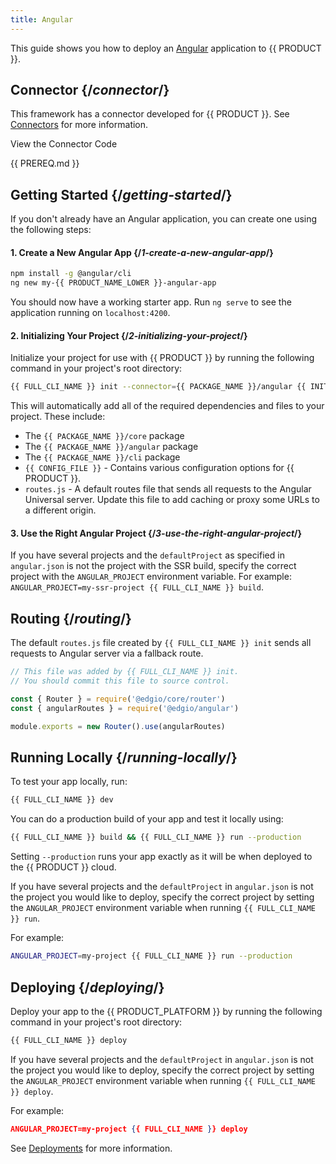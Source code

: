 ```yaml
---
title: Angular
---
```


This guide shows you how to deploy an [Angular](https://angular.io) application to {{ PRODUCT }}.

<!-- ## Example {/*example*/}

<ExampleButtons
  title="Angular SSR"
  siteUrl="https://edgio-community-examples-angular-live.layer0-limelight.link/commerce/jacket"
  repoUrl="https://github.com/edgio-docs/edgio-angular-example" 
  deployFromRepo /> -->

## Connector {/*connector*/}

This framework has a connector developed for {{ PRODUCT }}. See [Connectors](/guides/sites_frameworks/connectors) for more information.

<ButtonLink variant="stroke" type="code" withIcon={true} href="https://github.com/edgio-docs/edgio-connectors/tree/main/edgio-angular-connector">
 View the Connector Code
</ButtonLink>

{{ PREREQ.md }}

## Getting Started {/*getting-started*/}

If you don't already have an Angular application, you can create one using the following steps:

#### 1. Create a New Angular App {/*1-create-a-new-angular-app*/}

```bash
npm install -g @angular/cli
ng new my-{{ PRODUCT_NAME_LOWER }}-angular-app
```

You should now have a working starter app. Run `ng serve` to see the application running on `localhost:4200`.

#### 2. Initializing Your Project {/*2-initializing-your-project*/}

Initialize your project for use with {{ PRODUCT }} by running the following command in your project's root directory:

```bash
{{ FULL_CLI_NAME }} init --connector={{ PACKAGE_NAME }}/angular {{ INIT_ARG_EDGIO_VERSION }}
```

This will automatically add all of the required dependencies and files to your project. These include:

- The `{{ PACKAGE_NAME }}/core` package
- The `{{ PACKAGE_NAME }}/angular` package
- The `{{ PACKAGE_NAME }}/cli` package
- `{{ CONFIG_FILE }}` - Contains various configuration options for {{ PRODUCT }}.
- `routes.js` - A default routes file that sends all requests to the Angular Universal server. Update this file to add caching or proxy some URLs to a different origin.

#### 3. Use the Right Angular Project {/*3-use-the-right-angular-project*/}

If you have several projects and the `defaultProject` as specified in `angular.json` is not the project with the SSR build, specify the correct project with the `ANGULAR_PROJECT` environment variable. For example: `ANGULAR_PROJECT=my-ssr-project {{ FULL_CLI_NAME }} build`.

## Routing {/*routing*/}

The default `routes.js` file created by `{{ FULL_CLI_NAME }} init` sends all requests to Angular server via a fallback route.

```js
// This file was added by {{ FULL_CLI_NAME }} init.
// You should commit this file to source control.

const { Router } = require('@edgio/core/router')
const { angularRoutes } = require('@edgio/angular')

module.exports = new Router().use(angularRoutes)
```

## Running Locally {/*running-locally*/}

To test your app locally, run:

```bash
{{ FULL_CLI_NAME }} dev
```

You can do a production build of your app and test it locally using:

```bash
{{ FULL_CLI_NAME }} build && {{ FULL_CLI_NAME }} run --production
```

Setting `--production` runs your app exactly as it will be when deployed to the {{ PRODUCT }} cloud.

If you have several projects and the `defaultProject` in `angular.json` is not the project you would like to deploy, specify the correct project by setting the `ANGULAR_PROJECT` environment variable when running `{{ FULL_CLI_NAME }} run`.

For example:

```bash
ANGULAR_PROJECT=my-project {{ FULL_CLI_NAME }} run --production
```

## Deploying {/*deploying*/}

Deploy your app to the {{ PRODUCT_PLATFORM }} by running the following command in your project's root directory:

```bash
{{ FULL_CLI_NAME }} deploy
```

If you have several projects and the `defaultProject` in `angular.json` is not the project you would like to deploy, specify the correct project by setting the `ANGULAR_PROJECT` environment variable when running `{{ FULL_CLI_NAME }} deploy`.

For example:

```json
ANGULAR_PROJECT=my-project {{ FULL_CLI_NAME }} deploy
```

See [Deployments](/guides/basics/deployments) for more information.
